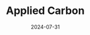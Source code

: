 ---  
layout: startup_page  
title: "Applied Carbon"  
id: "appliedcarbon.com"  
permalink: "/appliedcarbonappliedcarbon.com07312024/"  
website: "https://www.appliedcarbon.com/"  
funding_round: "Series A"  
funding_amount: "$21.5M"  
investors: "TO VC, Congruent Ventures, Grantham Foundation, Microsoft Climate Innovation Fund, S2G Ventures, Overture.vc, Wireframe Ventures, Autodesk Foundation, Anglo American, Susquehanna Foundation, US Endowment for Forestry and Communities, TELUS Pollinator Fund for Good, Elemental Excelerator"  
about: "Applied Carbon designs and manufactures automated biochar production machines that convert agricultural crop waste into biochar. This biochar is then returned to the field, improving soil health, boosting crop yields, and providing a durable carbon removal solution. The company's technology offers a cost-effective and scalable approach to carbon sequestration."  
markets: "Agriculture, Carbon Removal, Climate Tech"  
hq: "Houston, Texas, United States"  
founded_year: "2020"  
linkedin: "https://www.linkedin.com/company/applied-carbon"  
twitter: ""  
instagram: ""  
facebook: ""  
crunchbase: "https://www.crunchbase.com/organization/applied-carbon"  
pitchbook: "https://pitchbook.com/profiles/company/442322-83"  

date_display: "31-Jul-2024"  
date: "2024-07-31"

# SEO Optimization  
meta_title: "Applied Carbon - Series A Funding ($21.5M)"  
meta_description: "Applied Carbon, Applied Carbon designs and manufactures automated biochar production machines that convert agricultural crop waste into biochar. This biochar is then ..."  
meta_keywords: "Applied Carbon, Agriculture, Carbon Removal, Climate Tech, Series A funding"  
canonical_url: "https://startup.projectstartups.com/appliedcarbonappliedcarbon.com07312024/"  
---